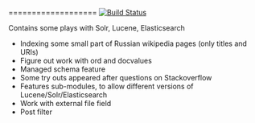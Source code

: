 ===================
[![Build Status](https://travis-ci.org/MysterionRise/information-retrieval-adventure.svg?branch=master)](https://travis-ci.org/MysterionRise/information-retrieval-adventure)

Contains some plays with Solr, Lucene, Elasticsearch
* Indexing some small part of Russian wikipedia pages (only titles and URIs)
* Figure out work with ord and docvalues
* Managed schema feature
* Some try outs appeared after questions on Stackoverflow
* Features sub-modules, to allow different versions of Lucene/Solr/Elasticsearch
* Work with external file field
* Post filter
